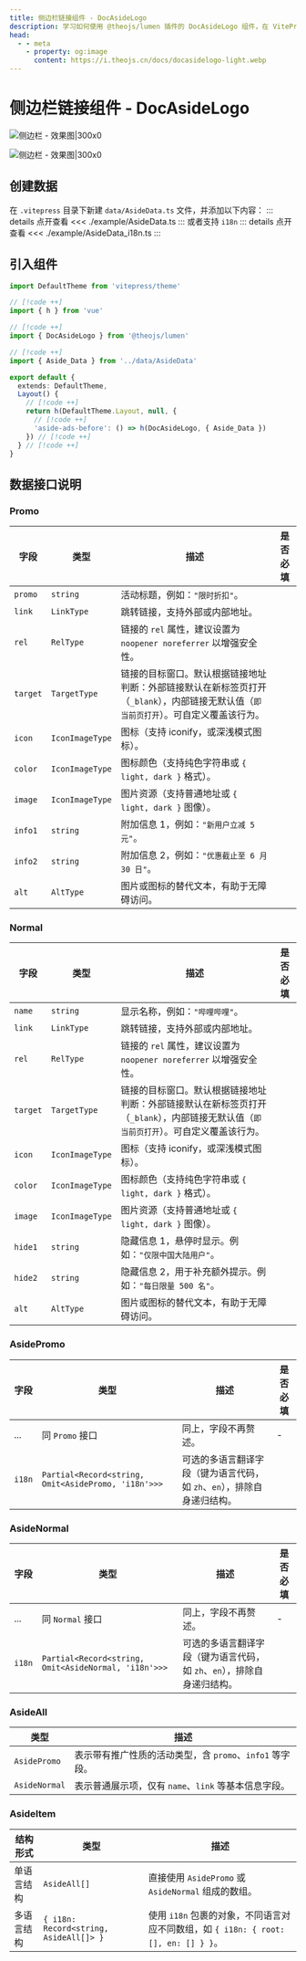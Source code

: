 ```yaml
---
title: 侧边栏链接组件 - DocAsideLogo
description: 学习如何使用 @theojs/lumen 插件的 DocAsideLogo 组件，在 VitePress 站点的侧边栏添加自定义链接、推广信息或品牌Logo。本指南将引导你配置数据并集成组件，以丰富侧边栏内容和提升用户体验。
head:
  - - meta
    - property: og:image
      content: https://i.theojs.cn/docs/docasidelogo-light.webp
---
```


# 侧边栏链接组件 - DocAsideLogo

![侧边栏 - 效果图|300x0](https://i.theojs.cn/docs/docasidelogo-light.webp#light '侧边栏 - 效果图')

![侧边栏 - 效果图|300x0](https://i.theojs.cn/docs/docasidelogo-dark.webp#dark '侧边栏 - 效果图')

## 创建数据

在 `.vitepress` 目录下新建 `data/AsideData.ts` 文件，并添加以下内容：
::: details 点开查看
<<< ./example/AsideData.ts
:::
或者支持 `i18n`
::: details 点开查看
<<< ./example/AsideData_i18n.ts
:::

## 引入组件

```ts [.vitepress/theme/index.ts]
import DefaultTheme from 'vitepress/theme'

// [!code ++]
import { h } from 'vue'

// [!code ++]
import { DocAsideLogo } from '@theojs/lumen'

// [!code ++]
import { Aside_Data } from '../data/AsideData'

export default {
  extends: DefaultTheme,
  Layout() {
    // [!code ++]
    return h(DefaultTheme.Layout, null, {
      // [!code ++]
      'aside-ads-before': () => h(DocAsideLogo, { Aside_Data })
    }) // [!code ++]
  } // [!code ++]
}
```

## 数据接口说明

### Promo

| 字段     | 类型            | 描述                                                                                                                                   | 是否必填              |
| -------- | --------------- | -------------------------------------------------------------------------------------------------------------------------------------- | --------------------- |
| `promo`  | `string`        | 活动标题，例如：`"限时折扣"`。                                                                                                         | <Badge text="必填" /> |
| `link`   | `LinkType`      | 跳转链接，支持外部或内部地址。                                                                                                         | <Badge text="必填" /> |
| `rel`    | `RelType`       | 链接的 `rel` 属性，建议设置为 `noopener noreferrer` 以增强安全性。                                                                     | <Badge text="可选" /> |
| `target` | `TargetType`    | 链接的目标窗口。默认根据链接地址判断：外部链接默认在新标签页打开（`_blank`），内部链接无默认值（`即当前页打开`）。可自定义覆盖该行为。 | <Badge text="可选" /> |
| `icon`   | `IconImageType` | 图标（支持 iconify，或深浅模式图标）。                                                                                                 | <Badge text="可选" /> |
| `color`  | `IconImageType` | 图标颜色（支持纯色字符串或 `{ light, dark }` 格式）。                                                                                  | <Badge text="可选" /> |
| `image`  | `IconImageType` | 图片资源（支持普通地址或 `{ light, dark }` 图像）。                                                                                    | <Badge text="可选" /> |
| `info1`  | `string`        | 附加信息 1，例如：`"新用户立减 5 元"`。                                                                                                | <Badge text="可选" /> |
| `info2`  | `string`        | 附加信息 2，例如：`"优惠截止至 6 月 30 日"`。                                                                                          | <Badge text="可选" /> |
| `alt`    | `AltType`       | 图片或图标的替代文本，有助于无障碍访问。                                                                                               | <Badge text="可选" /> |

### Normal

| 字段     | 类型            | 描述                                                                                                                                   | 是否必填              |
| -------- | --------------- | -------------------------------------------------------------------------------------------------------------------------------------- | --------------------- |
| `name`   | `string`        | 显示名称，例如：`"哔哩哔哩"`。                                                                                                         | <Badge text="必填" /> |
| `link`   | `LinkType`      | 跳转链接，支持外部或内部地址。                                                                                                         | <Badge text="必填" /> |
| `rel`    | `RelType`       | 链接的 `rel` 属性，建议设置为 `noopener noreferrer` 以增强安全性。                                                                     | <Badge text="可选" /> |
| `target` | `TargetType`    | 链接的目标窗口。默认根据链接地址判断：外部链接默认在新标签页打开（`_blank`），内部链接无默认值（`即当前页打开`）。可自定义覆盖该行为。 | <Badge text="可选" /> |
| `icon`   | `IconImageType` | 图标（支持 iconify，或深浅模式图标）。                                                                                                 | <Badge text="可选" /> |
| `color`  | `IconImageType` | 图标颜色（支持纯色字符串或 `{ light, dark }` 格式）。                                                                                  | <Badge text="可选" /> |
| `image`  | `IconImageType` | 图片资源（支持普通地址或 `{ light, dark }` 图像）。                                                                                    | <Badge text="可选" /> |
| `hide1`  | `string`        | 隐藏信息 1，悬停时显示。例如：`"仅限中国大陆用户"`。                                                                                   | <Badge text="可选" /> |
| `hide2`  | `string`        | 隐藏信息 2，用于补充额外提示。例如：`"每日限量 500 名"`。                                                                              | <Badge text="可选" /> |
| `alt`    | `AltType`       | 图片或图标的替代文本，有助于无障碍访问。                                                                                               | <Badge text="可选" /> |

### AsidePromo

| 字段   | 类型                                                | 描述                                                                    | 是否必填              |
| ------ | --------------------------------------------------- | ----------------------------------------------------------------------- | --------------------- |
| ...    | 同 `Promo` 接口                                     | 同上，字段不再赘述。                                                    | -                     |
| `i18n` | `Partial<Record<string, Omit<AsidePromo, 'i18n'>>>` | 可选的多语言翻译字段（键为语言代码，如 `zh`、`en`），排除自身递归结构。 | <Badge text="可选" /> |

### AsideNormal

| 字段   | 类型                                                 | 描述                                                                    | 是否必填              |
| ------ | ---------------------------------------------------- | ----------------------------------------------------------------------- | --------------------- |
| ...    | 同 `Normal` 接口                                     | 同上，字段不再赘述。                                                    | -                     |
| `i18n` | `Partial<Record<string, Omit<AsideNormal, 'i18n'>>>` | 可选的多语言翻译字段（键为语言代码，如 `zh`、`en`），排除自身递归结构。 | <Badge text="可选" /> |

### AsideAll

| 类型          | 描述                                                     |
| ------------- | -------------------------------------------------------- |
| `AsidePromo`  | 表示带有推广性质的活动类型，含 `promo`、`info1` 等字段。 |
| `AsideNormal` | 表示普通展示项，仅有 `name`、`link` 等基本信息字段。     |

### AsideItem

| 结构形式   | 类型                                   | 描述                                                                                |
| ---------- | -------------------------------------- | ----------------------------------------------------------------------------------- |
| 单语言结构 | `AsideAll[]`                           | 直接使用 `AsidePromo` 或 `AsideNormal` 组成的数组。                                 |
| 多语言结构 | `{ i18n: Record<string, AsideAll[]> }` | 使用 `i18n` 包裹的对象，不同语言对应不同数组，如 `{ i18n: { root: [], en: [] } }`。 |
